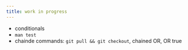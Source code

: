 ```yaml
---
title: work in progress
---
```


- conditionals
- `man test`
- chainde commands: ```git pull && git checkout```, chained OR, OR true
